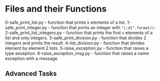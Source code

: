 # Files and their Functions
0-safe_print_list.py - function that prints x elements of a list.
1-safe_print_integer.py - function that prints an integer with ```"{:d}".format()```.
2-safe_print_list_integers.py - function that prints the first ```x``` elements of a list and only integers.
3-safe_print_division.py - function that divides 2 integers and prints the result.
4-list_division.py -  function that divides element by element 2 lists.
5-raise_exception.py -  function that raises a type exception.
6-raise_exception_msg.py - function that raises a name exception with a message.
## Advanced Tasks
